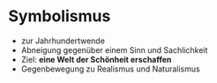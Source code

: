 # Symbolismus
- zur Jahrhundertwende
- Abneigung gegenüber einem Sinn und Sachlichkeit
- Ziel: __eine Welt der Schönheit erschaffen__
- Gegenbewegung zu Realismus und Naturalismus
